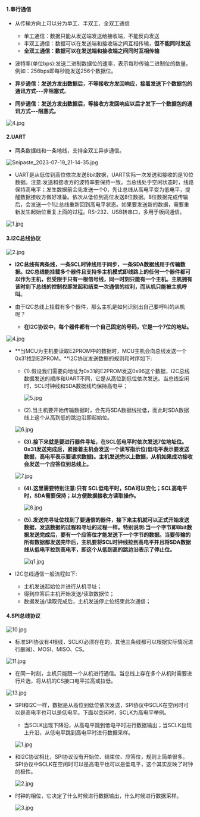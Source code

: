 #### 1.串行通信

*   从传输方向上可以分为单工、半双工、全双工通信

    *   单工通信：数据只能从发送端发送给接收端，不能反向发送
    *   半双工通信：数据可以在发送端和接收端之间互相传输，**但不能同时发送**
    *   **全双工通信：数据可以在发送端和接收端之间同时互相传输**
*   波特率(单位bps):发送二进制数据位的速率，表示每秒传输二进制位的数量。例如：256bps即每秒能发送256个数据位。
*   **异步通信：发送方发出数据后，不等接收方发回响应，接着发送下个数据包的通讯方式---非阻塞式**。
*   **同步通信：发送方发出数据后，等接收方发回响应以后才发下一个数据包的通讯方式---阻塞式。**

![4.jpg](https://upload-images.jianshu.io/upload_images/13407176-d369210ee4875ef0.jpg?imageMogr2/auto-orient/strip%7CimageView2/2/w/1240)

#### 2.UART

*   两条数据线和一条地线，支持全双工异步通信。

![Snipaste\_2023-07-19\_21-14-35.jpg](https://upload-images.jianshu.io/upload_images/13407176-ebfce245c8716a6e.jpg?imageMogr2/auto-orient/strip%7CimageView2/2/w/1240)

*   UART是从低位到高位依次发送8bit数据，UART实际一次发送和接收的是10位数据。注意:发送和接收方的波特率要保持一致。当总线处于空闲状态时，线路保持高电平；发生数据前会先发送一个0，先让总线从高电平变为低电平，提醒数据接收方做好准备。依次从低位到高位发送8位数据。8位数据完成传输后，会发送一个1让总线重新回到高电平状态。如果要发送新的数据，需要重新发生起始位重复上面的过程。RS-232、USB转串口，多用于板间通信。

![1.jpg](https://upload-images.jianshu.io/upload_images/13407176-bac5e24e3cfe9eca.jpg?imageMogr2/auto-orient/strip%7CimageView2/2/w/1240)

#### &#x20;3.I2C总线协议

![2.jpg](https://upload-images.jianshu.io/upload_images/13407176-f9cabc7f65220621.jpg?imageMogr2/auto-orient/strip%7CimageView2/2/w/1240)

*   **I2C总线有两条线，一条SCL时钟线用于同步，一条SDA数据线用于传输数据。I2C总线能挂载多个器件且支持多主机模式即线路上的任何一个器件都可以作为主机，但受限于只有一根信号线，同一时刻只能有一个主机。主机拥有该时刻下总线的控制权即发起和结束一次通信的权利，而从机只能被主机呼叫**。
*   由于I2C总线上挂载有多个器件，那么主机是如何识别出自己要呼叫的从机呢？

    *   **在I2C协议中，每个器件都有一个自己固定的号码，它是一个7位的地址。**

![4.jpg](https://upload-images.jianshu.io/upload_images/13407176-407c4330d4914832.jpg?imageMogr2/auto-orient/strip%7CimageView2/2/w/1240)

*   \*\*当MCU为主机要读取E2PROM中的数据时，MCU主机会向总线发送一个0x31找到E2PROM。\*\*I2C协议发送数据的规则和时序如下:

    *   (1).假设我们需要向地址为0x31的E2PROM发送0x96这个数据，I2C总线数据发送的顺序和UART不同，它是从高位到低位依次发送。当总线空闲时，SCL时钟线和SDA数据线均保持高电平；

        ![5.jpg](https://upload-images.jianshu.io/upload_images/13407176-02384b1c3f4184bf.jpg?imageMogr2/auto-orient/strip%7CimageView2/2/w/1240)
    *   (2).当主机要开始传输数据时，会先将SDA数据线拉低，而此时SDA数据线上这个从高到低的跳边沿即起始位。

    &#x9;![6.jpg](https://upload-images.jianshu.io/upload_images/13407176-89ca5e82b98e03ae.jpg?imageMogr2/auto-orient/strip%7CimageView2/2/w/1240)

    *   **(3).接下来就是要进行器件寻址，在SCL低电平时依次发送7位地址位。0x31发送完成后，紧接着主机会发送一个读写指示位(低电平表示要发送数据，高电平表示要请求数据)。主机发送完以上数据，从机如果成功接收会发送一个应答位到总线上。**

    ![7.jpg](https://upload-images.jianshu.io/upload_images/13407176-85710bfbb2f1049e.jpg?imageMogr2/auto-orient/strip%7CimageView2/2/w/1240)

    *   **(4).这里需要特别注意:只有 SCL低电平时，SDA可以变化；SCL高电平时，SDA需要保持；以方便数据接收方读取操作。**

        ![8.jpg](https://upload-images.jianshu.io/upload_images/13407176-66e6a30e096a9b1b.jpg?imageMogr2/auto-orient/strip%7CimageView2/2/w/1240)

    *   **(5).发送完寻址位找到了要通信的器件，接下来主机就可以正式开始发送数据，发送数据的过程和寻址的过程一样。特别说明:当一个字节即8bit数据发送完成后，要有一个应答位才能发送下一个字节的数据。当要传输的所有数据都发送完毕后，主机要将SCL时钟线拉到高电平并且将SDA数据线从低电平拉到高电平，即这个从低到高的跳边沿表示了停止位。**

        ![q1.jpg](https://upload-images.jianshu.io/upload_images/13407176-bf7b357ace459dab.jpg?imageMogr2/auto-orient/strip%7CimageView2/2/w/1240)

*   I2C总线通信一般流程如下:

    *   主机发送起始位并进行从机寻址；
    *   得到应答后主机开始发送/读取数据位；
    *   数据发送/读取完成后，主机发送停止位结束此次通信；

#### &#x20;4.SPI总线协议

![10.jpg](https://upload-images.jianshu.io/upload_images/13407176-a54096766a416c87.jpg?imageMogr2/auto-orient/strip%7CimageView2/2/w/1240)

*   标准SPI协议有4根线，SCLK(必须存在的，其他三条线都可以根据实际情况进行删减)、MOSI、MISO、CS。

![11.jpg](https://upload-images.jianshu.io/upload_images/13407176-8bcd05a8892621f6.jpg?imageMogr2/auto-orient/strip%7CimageView2/2/w/1240)

*   在同一时刻，主机只能跟一个从机进行通信。当总线上存在多个从机时需要进行片选，将从机的CS接口电平拉高或拉低。

![13.jpg](https://upload-images.jianshu.io/upload_images/13407176-3b5bbe8f75615f40.jpg?imageMogr2/auto-orient/strip%7CimageView2/2/w/1240)

*   SPI和I2C一样，数据是从高位到低位依次发送，SPI协议中SCLK在空闲时可以是高电平也可以是低电平。下面以空闲时，SCLK为高电平举例。

    *   当SCLK出现下降沿，从高电平跳到低电平时进行数据输出；当SCLK出现上升沿，从低电平跳到高电平时进行数据采样。

    &#x9;![1.jpg](https://upload-images.jianshu.io/upload_images/13407176-505f37355527f3bc.jpg?imageMogr2/auto-orient/strip%7CimageView2/2/w/1240)
*   和I2C协议相比，SPI协议没有开始位、结束位、应答位，规则上简单很多。SPI协议中SCLK在空闲时可以是高电平也可以是低电平，这个其实反映了时钟的极性。

    ![2.jpg](https://upload-images.jianshu.io/upload_images/13407176-65b57135e823992c.jpg?imageMogr2/auto-orient/strip%7CimageView2/2/w/1240)
*   时钟的相位，它决定了什么时候进行数据输出，什么时候进行数据采样。

    ![3.jpg](https://upload-images.jianshu.io/upload_images/13407176-54ba4db646620d11.jpg?imageMogr2/auto-orient/strip%7CimageView2/2/w/1240)

